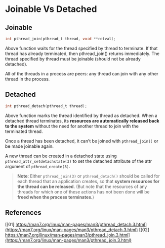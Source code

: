 # Joinable Vs Detached

## Joinable

```c
int pthread_join(pthread_t thread, void **retval);
```

Above function waits for the thread specified by thread to terminate. If that thread has already terminated, then pthread_join() returns immediately.  The thread specified by thread must be joinable (should not be already detached).

All of the threads in a process are peers: any thread can join with any other thread in the process.

## Detached

```c
int pthread_detach(pthread_t thread);
```

Above function marks the thread identified by thread as detached.  When a detached thread terminates, its **resources are automatically released back to the system** without the need for another thread to join with the terminated thread.

Once a thread has been detached, it can't be joined with `pthread_join()` or be made joinable again.

A new thread can be created in a detached state using `pthread_attr_setdetachstate(3)` to set the detached attribute of the attr argument of `pthread_create(3)`.

>**Note**: Either `pthread_join(3)` or `pthread_detach()` should be called for each thread that an application creates, so that **system resources for the thread can be released**.  (But note that the resources of any threads for which one of these actions has not been done will be **freed when the process terminates.**)

## References

[[01] https://man7.org/linux/man-pages/man3/pthread_detach.3.html](https://man7.org/linux/man-pages/man3/pthread_detach.3.html)
[[02] https://man7.org/linux/man-pages/man3/pthread_join.3.html](https://man7.org/linux/man-pages/man3/pthread_join.3.html)
